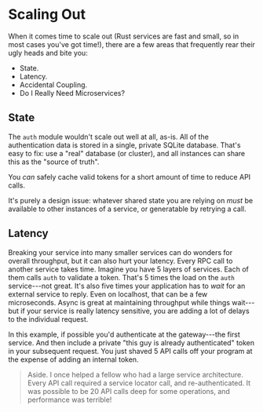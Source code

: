 # Scaling Out

When it comes time to scale out (Rust services are fast and small, so in most cases you've got time!), there are a few areas that frequently rear their ugly heads and bite you:

* State.
* Latency.
* Accidental Coupling.
* Do I Really Need Microservices?

## State

The `auth` module wouldn't scale out well at all, as-is. All of the authentication data is stored in a single, private SQLite database. That's easy to fix: use a "real" database (or cluster), and all instances can share this as the "source of truth".

You *can* safely cache valid tokens for a short amount of time to reduce API calls.

It's purely a design issue: whatever shared state you are relying on *must* be available to other instances of a service, or generatable by retrying a call.

## Latency

Breaking your service into many smaller services can do wonders for overall throughput, but it can also hurt your latency. Every RPC call to another service takes time. Imagine you have 5 layers of services. Each of them calls `auth` to validate a token. That's 5 times the load on the `auth` service---not great. It's also five times your application has to *wait* for an external service to reply. Even on localhost, that can be a few microseconds. Async is great at maintaining throughput while things wait---but if your service is really latency sensitive, you are adding a lot of delays to the individual request.

In this example, if possible you'd authenticate at the gateway---the first service. And then include a private "this guy is already authenticated" token in your subsequent request. You just shaved 5 API calls off your program at the expense of adding an internal token.

> Aside. I once helped a fellow who had a large service architecture. Every API call required a service locator call, and re-authenticated. It was possible to be 20 API calls deep for some operations, and performance was terrible!

